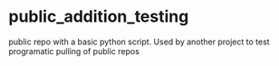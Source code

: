 # public_addition_testing
public repo with a basic python script. Used by another project to test programatic pulling of public repos
